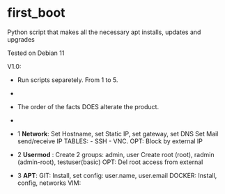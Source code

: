# first_boot
Python script that makes all the necessary apt installs, updates and upgrades

Tested on Debian 11

V1.0:
  - Run scripts separetely. From 1 to 5.
  - 
  - The order of the facts DOES alterate the product.
  - 
  - 1 **Network**: Set Hostname, set Static IP, set gateway, set DNS
                   Set Mail send/receive
                   IP TABLES: - SSH - VNC. OPT: Block by external IP
      
  - 2 **Usermod** : Create 2 groups: admin, user
                    Create root (root), radmin (admin-root), testuser(basic)
                    OPT: Del root access from external
                    
  - 3 **APT**: GIT: Install, set config: user.name, user.email
               DOCKER: Install, config, networks
               VIM:
               
